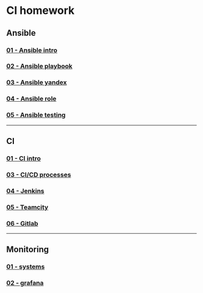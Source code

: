 # CI homework

## Ansible

### [01 - Ansible intro](08-ansible-01-base/)
### [02 - Ansible playbook](08-ansible-02-playbook/)
### [03 - Ansible yandex](08-ansible-03-yandex/)
### [04 - Ansible role](08-ansible-04-role/)
### [05 - Ansible testing](08-ansible-05-testing/)

---

## CI

### [01 - CI intro](09-ci-01-intro/)
### [03 - CI/CD processes](09-ci-03-CICD/)
### [04 - Jenkins](09-ci-04-jenkins/)
### [05 - Teamcity](09-ci-05-teamcity/)
### [06 - Gitlab](09-ci-06-gitlab/)

---

## Monitoring

### [01 - systems](10-monitoring-01-systems/)
### [02 - grafana](10-monitoring-02-grafana/)
